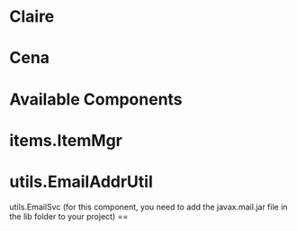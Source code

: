 Claire
======



Cena
====



Available Components
====================
items.ItemMgr
=============
utils.EmailAddrUtil
===================
utils.EmailSvc   (for this component, you need to add the javax.mail.jar file in the lib folder to your project) ==
